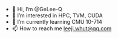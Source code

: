 - 👋 Hi, I’m @GeLee-Q
- 👀 I’m interested in HPC, TVM, CUDA
- 🌱 I’m currently learning CMU 10-714
- 📫 How to reach me leeji.whut@qq.com

<!---
GeLee-Q/GeLee-Q is a ✨ special ✨ repository because its `README.md` (this file) appears on your GitHub profile.
You can click the Preview link to take a look at your changes.
--->
